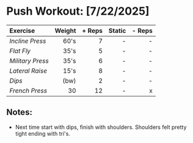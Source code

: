 # Push Workout: [7/22/2025]
| Exercise         | Weight | + Reps | Static | - Reps |
| :--------------- | -----: | -----: | -----: | -----: |
| _Incline Press_  | 60's   | 7      | -      | -      |
| _Flat Fly_       | 35's   | 5      | -      | -      |
| _Military Press_ | 35's   | 6      | -      | -      |
| _Lateral Raise_  | 15's   | 8      | -      | -      |
| _Dips_           | (bw)   | 2      | -      | -      |
| _French Press_   | 30     | 12     | -      | x      |

## Notes:
- Next time start with dips, finish with shoulders.
Shoulders felt pretty tight ending with tri's. 
